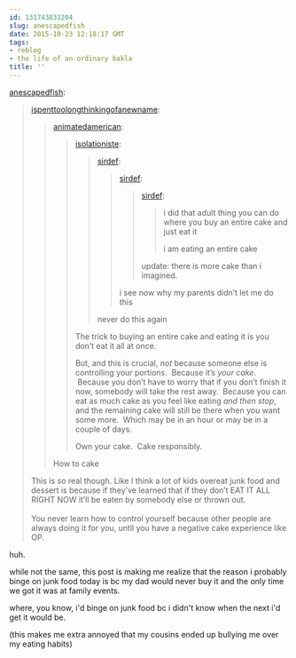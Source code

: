 ```yaml
---
id: 131743831204
slug: anescapedfish
date: 2015-10-23 12:18:17 GMT
tags:
- reblog
- the life of an ordinary bakla
title: ''
---
```

<p><a class="tumblr_blog" href="http://anescapedfish.tumblr.com/post/119815821745">anescapedfish</a>:</p>
<blockquote>
<p><a class="tumblr_blog" href="http://ispenttoolongthinkingofanewname.tumblr.com/post/119014259284">ispenttoolongthinkingofanewname</a>:</p>
<blockquote>
<p><a class="tumblr_blog" href="http://animatedamerican.tumblr.com/post/118308455697">animatedamerican</a>:</p>
<blockquote>
<p><a class="tumblr_blog" href="http://isolationiste.tumblr.com/post/117963643056">isolationiste</a>:</p>
<blockquote>
<p><a class="tumblr_blog" href="http://sirdef.tumblr.com/post/79869797460">sirdef</a>:</p>
<blockquote>
<p><a class="tumblr_blog" href="http://sirdef.tumblr.com/post/79865026421">sirdef</a>:</p>
<blockquote>
<p><a class="tumblr_blog" href="http://sirdef.tumblr.com/post/79864552217">sirdef</a>:</p>
<blockquote>
<p>i did that adult thing you can do where you buy an entire cake and just eat it</p>
<p>i am eating an entire cake</p>
</blockquote>
<p>update: there is more cake than i imagined. </p>
</blockquote>
<p>i see now why my parents didn’t let me do this</p>
</blockquote>
<p>never do this again</p>
</blockquote>
<p>The trick to buying an entire cake and eating it is you don’t eat it all at once.</p>
<p>But, and this is crucial, <i>not </i>because someone else is controlling your portions.  Because it’s <i>your cake</i>.  Because you don’t have to worry that if you don’t finish it now, somebody will take the rest away.  Because you can eat as much cake as you feel like eating <i>and then stop</i>, and the remaining cake will still be there when you want some more.  Which may be in an hour or may be in a couple of days.</p>
<p>Own your cake.  Cake responsibly.</p>
</blockquote>
<p>How to cake</p>
</blockquote>
<p>This is so real though. Like I think a lot of kids overeat junk food and dessert is because if they’ve learned that if they don’t EAT IT ALL RIGHT NOW it’ll be eaten by somebody else or thrown out. <br><br>You never learn how to control yourself because other people are always doing it for you, until you have a negative cake experience like OP.</p>
</blockquote>

huh.

while not the same, this post is making me realize that the reason i probably binge on junk food today is bc my dad would never buy it and the only time we got it was at family events.

where, you know, i'd binge on junk food bc i didn't know when the next i'd get it would be.

(this makes me extra annoyed that my cousins ended up bullying me over my eating habits)